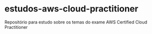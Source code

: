 # estudos-aws-cloud-practitioner
Repositório para estudo sobre os temas do exame AWS Certified Cloud Practitioner
